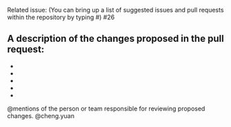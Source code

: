 Related issue: (You can bring up a list of suggested issues and pull requests within the repository by typing #) #26

A description of the changes proposed in the pull request:
-
-
-
-
-
-

@mentions of the person or team responsible for reviewing proposed changes. @cheng.yuan
